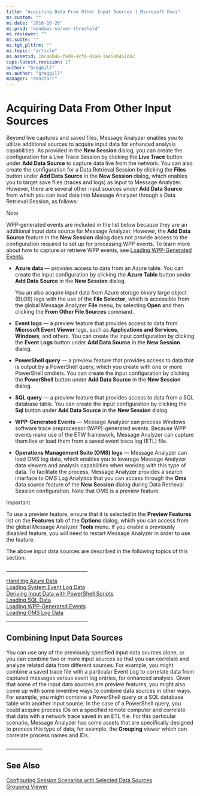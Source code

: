 ```yaml
---
title: "Acquiring Data From Other Input Sources | Microsoft Docs"
ms.custom: ""
ms.date: "2016-10-26"
ms.prod: "windows-server-threshold"
ms.reviewer: ""
ms.suite: ""
ms.tgt_pltfrm: ""
ms.topic: "article"
ms.assetid: 1bc46b46-fed8-4cf4-81a9-1a45ab451d42
caps.latest.revision: 17
author: "GregGill"
ms.author: "greggill"
manager: "ronstarr"
---
```

# Acquiring Data From Other Input Sources
Beyond  live captures and saved files, Message Analyzer enables you to utilize  additional sources to acquire input data for enhanced analysis capabilities. As provided in the **New Session** dialog, you can create the configuration for a Live Trace Session by clicking the **Live Trace** button under **Add Data Source** to capture data live from the network. You can also create the configuration for a Data Retrieval Session by clicking the **Files** button under **Add Data Source** in the **New Session** dialog, which enables you to target save files (traces and logs) as input to Message Analyzer. However, there are several other input sources under **Add Data Source** from which you can load data into Message Analyzer through a Data Retrieval Session, as follows:  
  
> [!NOTE]
>  WPP-generated events are included in the list below because they are an additional input data source for Message Analyzer. However, the **Add Data Source** feature in the **New Session** dialog does not provide access to the configuration required to set up for processing WPP events. To learn more about how to capture or retrieve WPP events, see [Loading WPP-Generated Events](loading-wpp-generated-events.md).  
  
-   **Azure data** — provides access to data from an Azure table. You can create the input configuration by clicking the **Azure Table** button under **Add Data Source** in the **New Session** dialog.  
  
     You an also acquire input data from Azure storage binary large object (BLOB) logs with the use of the **File Selector**, which is accessible from the global Message Analyzer **File** menu, by selecting **Open** and then clicking the **From Other File Sources** command.  
  
-   **Event logs** — a preview feature that provides access to data from **Microsoft Event Viewer** logs, such as **Applications and Services**, **Windows**, and others. You can create the input configuration by clicking the **Event Logs** button under **Add Data Source** in the **New Session** dialog.  
  
-   **PowerShell query** — a preview feature that provides access to data that is output by a PowerShell query, which you create with one or more PowerShell cmdlets. You can create the input configuration by clicking the **PowerShell** button under **Add Data Source** in the **New Session** dialog.  
  
-   **SQL query** — a preview feature that provides access to data from a SQL database table. You can create the input configuration by clicking the **Sql** button under **Add Data Source** in the **New Session** dialog.  
  
-   **WPP-Generated Events** — Message Analyzer can process Windows software trace preprocessor (WPP)-generated events. Because WPP events make use of the ETW framework, Message Analyzer can capture them live or load them from a saved event trace log (ETL) file.  
  
-   **Operations Management Suite (OMS) logs** — Message Analyzer can load OMS log data, which enables you to leverage Message Analyzer data viewers and analysis capabilities when working with this type of data.  To facilitate the process, Message Analyzer provides a search interface to OMS Log Analytics that you can access through the **Oms** data source feature of the **New Session** dialog during Data Retrieval Session configuration. Note that OMS is a preview feature.  
  
> [!IMPORTANT]
>  To use a preview feature, ensure that it is selected in the **Preview Features** list on the **Features** tab of the **Options** dialog, which you can access from the global Message Analyzer **Tools** menu. If you enable a previously disabled feature, you will need to restart Message Analyzer in order to use the feature.  
  
 The above input data sources are described in the following topics of this section:  
  
 _________________________________\_  
  
 [Handling Azure Data](handling-azure-data.md)   
 [Loading System Event Log Data](loading-system-event-log-data.md)   
 [Deriving Input Data with PowerShell Scripts](deriving-input-data-with-powershell-scripts.md)   
 [Loading SQL Data](loading-sql-data.md)   
 [Loading WPP-Generated Events](loading-wpp-generated-events.md)   
 [Loading OMS Log Data](loading-oms-log-data.md)   
_________________________________\_  
  
## Combining Input Data Sources  
 You can use any of the previously specified input data sources alone, or you can combine two or more input sources so that you can correlate and analyze related data from different sources. For example, you might combine a saved trace file with a particular Event Log to correlate data from captured messages versus event log entries, for enhanced analysis. Given that some of the input data sources  are preview features, you might also come up with some inventive ways to combine data sources in other ways. For example,  you might combine a PowerShell query or a SQL database table with another input source. In the case of a PowerShell query, you could acquire process IDs on a specified remote computer and correlate that data with a network trace saved in an ETL file. For this particular scenario, Message Analyzer has some assets that are specifically designed to process this type of data, for example, the **Grouping** viewer which can correlate process names and IDs.  
  
 ______________\_  
  
## See Also  
 [Configuring Session Scenarios with Selected Data Sources](configuring-session-scenarios-with-selected-data-sources.md)   
 [Grouping Viewer](grouping-viewer.md)